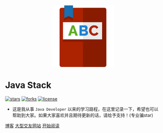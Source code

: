 <p align="center">
    <img src="./resources/book.svg" width="200" height="200"/>
</p>

# Java Stack

[![stars](https://badgen.net/github/stars/ryan4cloud/JavaStack?icon=github&color=4ab8a1)](https://github.com/ryan4cloud/JavaStack) [![forks](https://badgen.net/github/forks/ryan4cloud/JavaStack?icon=github&color=4ab8a1)](https://github.com/ryan4cloud/JavaStack) [![license](https://badgen.net/github/license/ryan4cloud/JavaStack)](https://github.com/ryan4cloud/JavaStack)

- 这是我从事 `Java Developer` 以来的学习路程，在这里记录一下，希望也可以帮助到大家。如果大家喜欢并且期待更新的话，请给予支持！(专业骗star)

[博客](https://ryan4cloud.github.io)
[大型交友网站](https://github.com/ryan4cloud/JavaStack)
[开始阅读](README.md)

